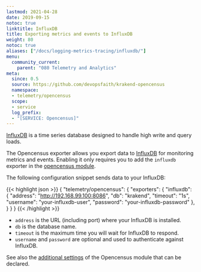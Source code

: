 ```yaml
---
lastmod: 2021-04-28
date: 2019-09-15
notoc: true
linktitle: InfluxDB
title: Exporting metrics and events to InfluxDB
weight: 80
notoc: true
aliases: ["/docs/logging-metrics-tracing/influxdb/"]
menu:
  community_current:
    parent: "080 Telemetry and Analytics"
meta:
  since: 0.5
  source: https://github.com/devopsfaith/krakend-opencensus
  namespace:
  - telemetry/opencensus
  scope:
  - service
  log_prefix:
  - "[SERVICE: Opencensus]"
---
```

[InfluxDB](https://www.influxdata.com/) is a time series database designed to handle high write and query loads.

The Opencensus exporter allows you export data to [InfluxDB](https://www.influxdata.com) for monitoring metrics and events. Enabling it only requires you to add the `influxdb` exporter in the [opencensus module](/docs/telemetry/opencensus/).

The following configuration snippet sends data to your InfluxDB:

{{< highlight json >}}
{
    "telemetry/opencensus": {
      "exporters": {
        "influxdb": {
            "address": "http://192.168.99.100:8086",
            "db": "krakend",
            "timeout": "1s",
            "username": "your-influxdb-user",
            "password": "your-influxdb-password"
        },
      }
    }
}
{{< /highlight >}}
- `address` is the URL (including port) where your InfluxDB is installed.
- `db` is the database name.
- `timeout` is the maximum time you will wait for InfluxDB to respond.
- `username` and `password` are optional and used to authenticate against InfluxDB.

See also the [additional settings](/docs/telemetry/opencensus/) of the Opencensus module that can be declared.
